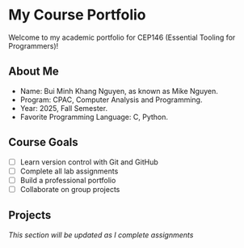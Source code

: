 # My Course Portfolio
 
Welcome to my academic portfolio for CEP146 (Essential Tooling for Programmers)!
 
## About Me
- Name: Bui Minh Khang Nguyen, as known as Mike Nguyen.
- Program: CPAC, Computer Analysis and Programming.
- Year: 2025, Fall Semester.
- Favorite Programming Language: C, Python.
 
## Course Goals
- [ ] Learn version control with Git and GitHub
- [ ] Complete all lab assignments
- [ ] Build a professional portfolio
- [ ] Collaborate on group projects
 
## Projects
*This section will be updated as I complete assignments*

